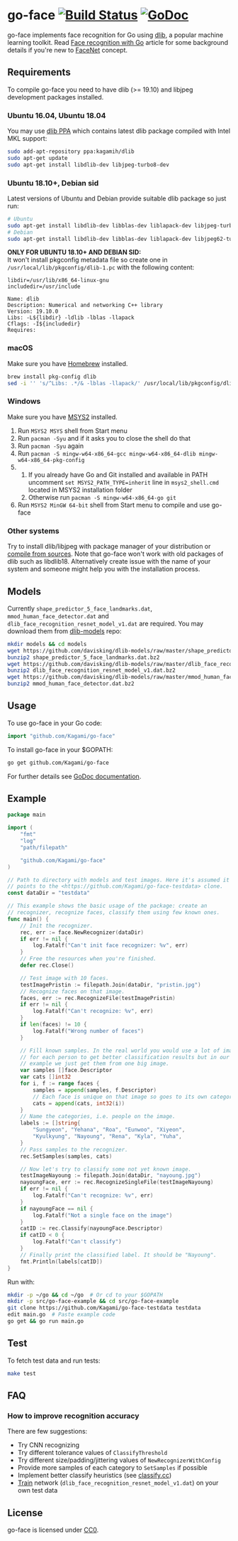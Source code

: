 # go-face [![Build Status](https://travis-ci.org/Kagami/go-face.svg?branch=master)](https://travis-ci.org/Kagami/go-face) [![GoDoc](https://godoc.org/github.com/Kagami/go-face?status.svg)](https://godoc.org/github.com/Kagami/go-face)

go-face implements face recognition for Go using [dlib](http://dlib.net), a
popular machine learning toolkit. Read
[Face recognition with Go](https://hackernoon.com/face-recognition-with-go-676a555b8a7e)
article for some background details if you're new to
[FaceNet](https://arxiv.org/abs/1503.03832) concept.

## Requirements

To compile go-face you need to have dlib (>= 19.10) and libjpeg development
packages installed.

### Ubuntu 16.04, Ubuntu 18.04

You may use [dlib PPA](https://launchpad.net/~kagamih/+archive/ubuntu/dlib)
which contains latest dlib package compiled with Intel MKL support:

```bash
sudo add-apt-repository ppa:kagamih/dlib
sudo apt-get update
sudo apt-get install libdlib-dev libjpeg-turbo8-dev
```

### Ubuntu 18.10+, Debian sid

Latest versions of Ubuntu and Debian provide suitable dlib package so just run:

```bash
# Ubuntu
sudo apt-get install libdlib-dev libblas-dev liblapack-dev libjpeg-turbo8-dev
# Debian
sudo apt-get install libdlib-dev libblas-dev liblapack-dev libjpeg62-turbo-dev
```

**ONLY FOR UBUNTU 18.10+ AND DEBIAN SID:**  
It won't install pkgconfig metadata file so create one in
`/usr/local/lib/pkgconfig/dlib-1.pc` with the following content:

```
libdir=/usr/lib/x86_64-linux-gnu
includedir=/usr/include

Name: dlib
Description: Numerical and networking C++ library
Version: 19.10.0
Libs: -L${libdir} -ldlib -lblas -llapack
Cflags: -I${includedir}
Requires:
```

### macOS

Make sure you have [Homebrew](https://brew.sh) installed.

```bash
brew install pkg-config dlib
sed -i '' 's/^Libs: .*/& -lblas -llapack/' /usr/local/lib/pkgconfig/dlib-1.pc
```

### Windows

Make sure you have [MSYS2](https://www.msys2.org) installed.

1. Run `MSYS2 MSYS` shell from Start menu
2. Run `pacman -Syu` and if it asks you to close the shell do that
3. Run `pacman -Syu` again
4. Run `pacman -S mingw-w64-x86_64-gcc mingw-w64-x86_64-dlib mingw-w64-x86_64-pkg-config`
5.
   1. If you already have Go and Git installed and available in PATH uncomment
      `set MSYS2_PATH_TYPE=inherit` line in `msys2_shell.cmd` located in MSYS2
      installation folder
   2. Otherwise run `pacman -S mingw-w64-x86_64-go git`
6. Run `MSYS2 MinGW 64-bit` shell from Start menu to compile and use go-face

### Other systems

Try to install dlib/libjpeg with package manager of your distribution or
[compile from sources](http://dlib.net/compile.html). Note that go-face won't
work with old packages of dlib such as libdlib18. Alternatively create issue
with the name of your system and someone might help you with the installation
process.

## Models

Currently `shape_predictor_5_face_landmarks.dat`, `mmod_human_face_detector.dat` and
`dlib_face_recognition_resnet_model_v1.dat` are required. You may download them
from [dlib-models](https://github.com/davisking/dlib-models) repo:

```bash
mkdir models && cd models
wget https://github.com/davisking/dlib-models/raw/master/shape_predictor_5_face_landmarks.dat.bz2
bunzip2 shape_predictor_5_face_landmarks.dat.bz2
wget https://github.com/davisking/dlib-models/raw/master/dlib_face_recognition_resnet_model_v1.dat.bz2
bunzip2 dlib_face_recognition_resnet_model_v1.dat.bz2
wget https://github.com/davisking/dlib-models/raw/master/mmod_human_face_detector.dat.bz2
bunzip2 mmod_human_face_detector.dat.bz2
```

## Usage

To use go-face in your Go code:

```go
import "github.com/Kagami/go-face"
```

To install go-face in your $GOPATH:

```bash
go get github.com/Kagami/go-face
```

For further details see [GoDoc documentation](https://godoc.org/github.com/Kagami/go-face).

## Example

```go
package main

import (
	"fmt"
	"log"
	"path/filepath"

	"github.com/Kagami/go-face"
)

// Path to directory with models and test images. Here it's assumed it
// points to the <https://github.com/Kagami/go-face-testdata> clone.
const dataDir = "testdata"

// This example shows the basic usage of the package: create an
// recognizer, recognize faces, classify them using few known ones.
func main() {
	// Init the recognizer.
	rec, err := face.NewRecognizer(dataDir)
	if err != nil {
		log.Fatalf("Can't init face recognizer: %v", err)
	}
	// Free the resources when you're finished.
	defer rec.Close()

	// Test image with 10 faces.
	testImagePristin := filepath.Join(dataDir, "pristin.jpg")
	// Recognize faces on that image.
	faces, err := rec.RecognizeFile(testImagePristin)
	if err != nil {
		log.Fatalf("Can't recognize: %v", err)
	}
	if len(faces) != 10 {
		log.Fatalf("Wrong number of faces")
	}

	// Fill known samples. In the real world you would use a lot of images
	// for each person to get better classification results but in our
	// example we just get them from one big image.
	var samples []face.Descriptor
	var cats []int32
	for i, f := range faces {
		samples = append(samples, f.Descriptor)
		// Each face is unique on that image so goes to its own category.
		cats = append(cats, int32(i))
	}
	// Name the categories, i.e. people on the image.
	labels := []string{
		"Sungyeon", "Yehana", "Roa", "Eunwoo", "Xiyeon",
		"Kyulkyung", "Nayoung", "Rena", "Kyla", "Yuha",
	}
	// Pass samples to the recognizer.
	rec.SetSamples(samples, cats)

	// Now let's try to classify some not yet known image.
	testImageNayoung := filepath.Join(dataDir, "nayoung.jpg")
	nayoungFace, err := rec.RecognizeSingleFile(testImageNayoung)
	if err != nil {
		log.Fatalf("Can't recognize: %v", err)
	}
	if nayoungFace == nil {
		log.Fatalf("Not a single face on the image")
	}
	catID := rec.Classify(nayoungFace.Descriptor)
	if catID < 0 {
		log.Fatalf("Can't classify")
	}
	// Finally print the classified label. It should be "Nayoung".
	fmt.Println(labels[catID])
}
```

Run with:

```bash
mkdir -p ~/go && cd ~/go  # Or cd to your $GOPATH
mkdir -p src/go-face-example && cd src/go-face-example
git clone https://github.com/Kagami/go-face-testdata testdata
edit main.go  # Paste example code
go get && go run main.go
```

## Test

To fetch test data and run tests:

```bash
make test
```

## FAQ

### How to improve recognition accuracy

There are few suggestions:

* Try CNN recognizing
* Try different tolerance values of `ClassifyThreshold`
* Try different size/padding/jittering values of `NewRecognizerWithConfig`
* Provide more samples of each category to `SetSamples` if possible
* Implement better classify heuristics (see [classify.cc](classify.cc))
* [Train](https://blog.dlib.net/2017/02/high-quality-face-recognition-with-deep.html) network (`dlib_face_recognition_resnet_model_v1.dat`) on your own test data

## License

go-face is licensed under [CC0](COPYING).

